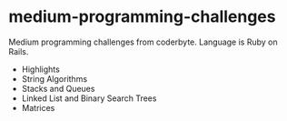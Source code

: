 # medium-programming-challenges

Medium programming challenges from coderbyte. Language is Ruby on Rails.

- Highlights
- String Algorithms
- Stacks and Queues
- Linked List and Binary Search Trees
- Matrices
